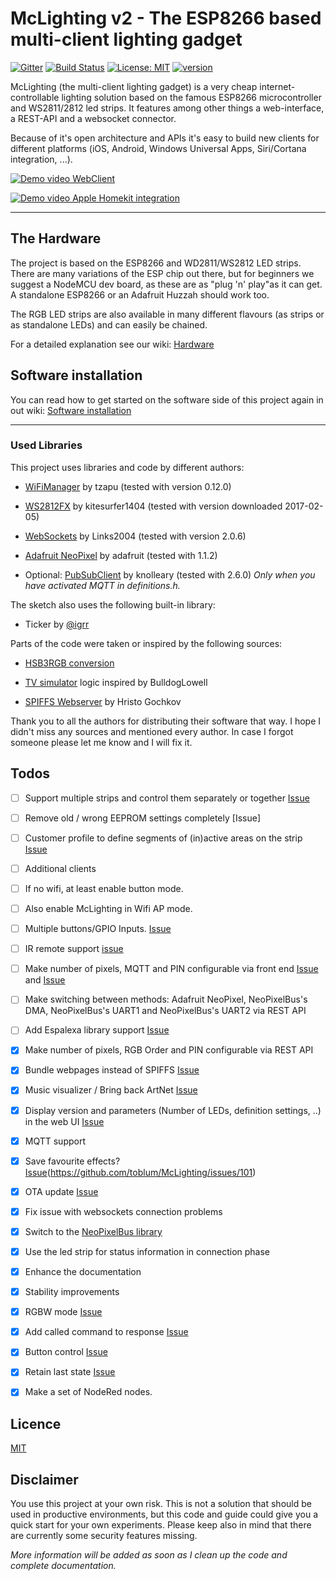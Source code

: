 # McLighting v2 - The ESP8266 based multi-client lighting gadget

[![Gitter](https://badges.gitter.im/mclighting/Lobby.svg)](https://gitter.im/mclighting/Lobby?utm_source=badge&utm_medium=badge&utm_campaign=pr-badge) [![Build Status](https://travis-ci.com/toblum/McLighting.svg?branch=master)](https://travis-ci.com/toblum/McLighting) [![License: MIT](https://img.shields.io/badge/License-MIT-yellow.svg)](https://opensource.org/licenses/MIT) [![version](https://img.shields.io/badge/version-v2.2.3-blue.svg)](https://github.com/toblum/McLighting/blob/master/Arduino/McLighting/version.h)

McLighting (the multi-client lighting gadget) is a very cheap internet-controllable lighting solution based on the famous ESP8266 microcontroller and WS2811/2812 led strips. It features among other things a web-interface, a REST-API and a websocket connector.

Because of it's open architecture and APIs it's easy to build new clients for different platforms (iOS, Android, Windows Universal Apps, Siri/Cortana integration, ...). 

[![Demo video WebClient](https://j.gifs.com/kRPrzN.gif)](https://youtu.be/rc6QVHKAXBs)

[![Demo video Apple Homekit integration](https://j.gifs.com/gJP2o6.gif)](https://youtu.be/4JnGXZaPnrw)

---

## The Hardware

The project is based on the ESP8266 and WD2811/WS2812 LED strips. There are many variations of the ESP chip out there, but for beginners we suggest a NodeMCU dev board, as these are as "plug 'n' play"as it can get.
A standalone ESP8266 or an Adafruit Huzzah should work too.

The RGB LED strips are also available in many different flavours (as strips or as standalone LEDs) and can easily be chained.

For a detailed explanation see our wiki: [Hardware](../../wiki/Hardware)


## Software installation

You can read how to get started on the software side of this project 
again in out wiki: [Software installation](../../wiki/Software-installation)

---

### Used Libraries

This project uses libraries and code by different authors:

- [WiFiManager](https://github.com/tzapu/WiFiManager) by tzapu (tested with version 0.12.0)

- [WS2812FX](https://github.com/kitesurfer1404/WS2812FX) by kitesurfer1404 (tested with version downloaded 2017-02-05)

- [WebSockets](https://github.com/Links2004/arduinoWebSockets) by Links2004 (tested with version 2.0.6)

- [Adafruit NeoPixel](https://github.com/adafruit/Adafruit_NeoPixel) by adafruit (tested with 1.1.2)

- Optional: [PubSubClient](https://github.com/knolleary/pubsubclient/) by knolleary (tested with 2.6.0)
  _Only when you have activated MQTT in definitions.h._
  
The sketch also uses the following built-in library:
- Ticker by [@igrr](https://github.com/igrr)

Parts of the code were taken or inspired by the following sources:

- [HSB3RGB conversion](https://blog.adafruit.com/2012/03/14/constant-brightness-hsb-to-rgb-algorithm/)

- [TV simulator](https://github.com/BulldogLowell/PhoneyTV) logic inspired by BulldogLowell
  
- [SPIFFS Webserver](https://github.com/esp8266/Arduino/tree/master/libraries/ESP8266WebServer/examples/FSBrowser) by Hristo Gochkov

Thank you to all the authors for distributing their software that way.
I hope I didn't miss any sources and mentioned every author. In case I forgot someone please let me know and I will fix it.


## Todos
- [ ] Support multiple strips and control them separately or together [Issue](https://github.com/toblum/McLighting/issues/118)
- [ ] Remove old / wrong EEPROM settings completely [Issue]
- [ ] Customer profile to define segments of (in)active areas on the strip [Issue](https://github.com/toblum/McLighting/issues/37)
- [ ] Additional clients
- [ ] If no wifi, at least enable button mode.
- [ ] Also enable McLighting in Wifi AP mode.
- [ ] Multiple buttons/GPIO Inputs. [Issue](https://github.com/toblum/McLighting/issues/119)
- [ ] IR remote support [issue](https://github.com/toblum/McLightingUI/issues/3)
- [ ] Make number of pixels, MQTT and PIN configurable via front end [Issue](https://github.com/toblum/McLighting/issues/93) and [Issue](https://github.com/toblum/McLighting/issues/272)
- [ ] Make switching between methods: Adafruit NeoPixel, NeoPixelBus's DMA, NeoPixelBus's UART1 and NeoPixelBus's UART2 via REST API
- [ ] Add Espalexa library support [Issue](https://github.com/toblum/McLighting/issues/348)
- [x] Make number of pixels, RGB Order and PIN configurable via REST API
- [x] Bundle webpages instead of SPIFFS [Issue](https://github.com/toblum/McLighting/issues/93)
- [x] Music visualizer / Bring back ArtNet [Issue](https://github.com/toblum/McLighting/issues/111)
- [x] Display version and parameters (Number of LEDs, definition settings, ..) in the web UI [Issue](https://github.com/toblum/McLighting/issues/150)
- [x] MQTT support
- [x] Save favourite effects? [Issue](https://github.com/toblum/McLighting/issues/35)(https://github.com/toblum/McLighting/issues/101)
- [x] OTA update [Issue](https://github.com/toblum/McLighting/issues/92)
- [x] Fix issue with websockets connection problems
- [x] Switch to the [NeoPixelBus library](https://github.com/Makuna/NeoPixelBus/wiki)
- [x] Use the led strip for status information in connection phase
- [x] Enhance the documentation
- [x] Stability improvements
- [x] RGBW mode [Issue](https://github.com/toblum/McLighting/issues/24)
- [x] Add called command to response [Issue](https://github.com/toblum/McLighting/issues/19)
- [x] Button control [Issue](https://github.com/toblum/McLighting/issues/36)
- [x] Retain last state [Issue](https://github.com/toblum/McLighting/issues/47)
- [x] Make a set of NodeRed nodes.


## Licence
[MIT](https://choosealicense.com/licenses/mit/)


## Disclaimer
You use this project at your own risk. This is not a solution that should be used in productive environments, but this code and guide could give you a quick start for your own experiments. Please keep also in mind that there are currently some security features missing.


*More information will be added as soon as I clean up the code and complete documentation.*
